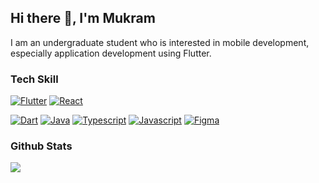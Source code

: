 ## Hi there 👋, I'm Mukram

I am an undergraduate student who is interested in mobile development, especially application development using Flutter.

### Tech Skill
<p>
  <a href="https://github.com/topics/flutter"><img alt="Flutter" src="https://img.shields.io/badge/Flutter-02569B?style=flat&color=02569B&logo=Flutter&logoColor=white"></a>
  <a href="https://github.com/topics/react"><img alt="React" src="https://img.shields.io/badge/React-20232A?style=flat&color=20232A&logo=React&logoColor=61DAFB"></a>
</p>
<p>
  <a href="https://github.com/topics/dart"><img alt="Dart" src="https://img.shields.io/badge/Dart-0A66C2?style=flat&color=2BB1EE&logo=Dart&logoColor=white"></a>
  <a href="https://github.com/topics/java"><img alt="Java" src="https://img.shields.io/badge/Java-ED8B00?style=flat&color=ED8B00&logo=openjdk&logoColor=white"></a>
  <a href="https://github.com/topics/typescript"><img alt="Typescript" src="https://img.shields.io/badge/Typescript-20232A?style=flat&color=00273f&logo=Typescript&logoColor=007acc"></a>
  <a href="https://github.com/topics/javascript"><img alt="Javascript" src="https://img.shields.io/badge/Javascript-20232A?style=flat&color=20232A&logo=Javascript&logoColor=CEBB0E"></a>
  <a href="https://github.com/topics/figma"><img alt="Figma" src="https://img.shields.io/badge/Figma-23F24E1E?style=flat&color=09C47C&logo=Figma&logoColor=white"></a>
</p>

### Github Stats

<img src="https://github-readme-stats.vercel.app/api?username=mmukramm&show_icons=true&include_all_commits=true&theme=cobalt" />

<!--
**mmukramm/mmukramm** is a ✨ _special_ ✨ repository because its `README.md` (this file) appears on your GitHub profile.

Here are some ideas to get you started:

- 🔭 I’m currently working on ...
- 🌱 I’m currently learning ...
- 👯 I’m looking to collaborate on ...
- 🤔 I’m looking for help with ...
- 💬 Ask me about ...
- 📫 How to reach me: ...
- 😄 Pronouns: ...
- ⚡ Fun fact: ...
-->
